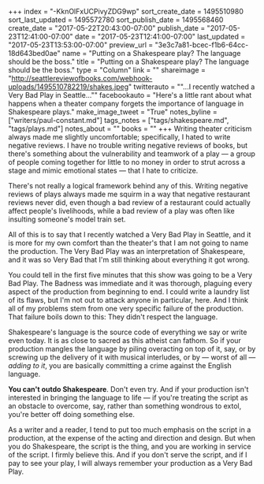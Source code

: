 +++
index = "-KknOlFxUCPivyZDG9wp"
sort_create_date = 1495510980
sort_last_updated = 1495572780
sort_publish_date = 1495568460
create_date = "2017-05-22T20:43:00-07:00"
publish_date = "2017-05-23T12:41:00-07:00"
date = "2017-05-23T12:41:00-07:00"
last_updated = "2017-05-23T13:53:00-07:00"
preview_url = "3e3c7a81-bcec-f1b6-64cc-18d643bed0ae"
name = "Putting on a Shakespeare play? The language should be the boss."
title = "Putting on a Shakespeare play? The language should be the boss."
type = "Column"
link = ""
shareimage = "http://seattlereviewofbooks.com/webhook-uploads/1495510782219/shakes.jpeg"
twitterauto = "\"...I recently watched a Very Bad Play in Seattle...\""
facebookauto = "Here's a little rant about what happens when a theater company forgets the importance of language in Shakespeare plays."
make_image_tweet = "True"
notes_byline = ["writers/paul-constant.md"]
tags_notes = ["tags/shakespeare.md", "tags/plays.md"]
notes_about = ""
books = ""
+++
Writing theater criticism always made me slightly uncomfortable; specifically, I hated to write negative reviews. I have no trouble writing negative reviews of books, but there's something about the vulnerability and teamwork of a play — a group of people coming together for little to no money in order to strut across a stage and mimic emotional states — that I hate to criticize. 

There's not really a logical framework behind any of this. Writing negative reviews of plays always made me squirm in a way that negative restaurant reviews never did, even though a bad review of a restaurant could actually affect people's livelihoods, while a bad review of a play was often like insulting someone's model train set.

All of this is to say that I recently watched a Very Bad Play in Seattle, and it is more for my own comfort than the theater's that I am not going to name the production. The Very Bad Play was an interpretation of Shakespeare, and it was so Very Bad that I'm still thinking about everything it got wrong. 

You could tell in the first five minutes that this show was going to be a Very Bad Play. The Badness was immediate and it was thorough, plaguing every aspect of the production from beginning to end. I could write a laundry list of its flaws, but I'm not out to attack anyone in particular, here. And I think all of my problems stem from one very specific failure of the production. That failure boils down to this: They didn't respect the language. 

Shakespeare's language is the source code of everything we say or write even today. It is as close to sacred as this atheist can fathom. So if your production mangles the language by piling overacting on top of it, say, or by screwing up the delivery of it with musical interludes, or by — worst of all — *adding to it*, you are basically committing a crime against the English language.

**You can't outdo Shakespeare**. Don't even try. And if your production isn't interested in bringing the language to life — if you're treating the script as an obstacle to overcome, say, rather than something wondrous to extol, you're better off doing something else. 

As a writer and a reader, I tend to put too much emphasis on the script in a production, at the expense of the acting and direction and design. But when you do Shakespeare, the script is the thing, and you are working in service of the script. I firmly believe this. And if you don't serve the script, and if I pay to see your play, I will always remember your production as a Very Bad Play.